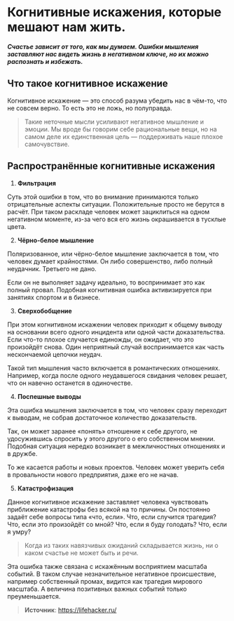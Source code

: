 # Когнитивные искажения, которые мешают нам жить.

_**Счастье зависит от того, как мы думаем. Ошибки мышления заставляют нас видеть жизнь в негативном ключе, но их можно распознать и избежать.**_

## Что такое когнитивное искажение

Когнитивное искажение — это способ разума убедить нас в чём-то, что не совсем верно. То есть это не ложь, но полуправда.

> Такие неточные мысли усиливают негативное мышление и эмоции. Мы вроде бы говорим себе рациональные вещи, но на самом деле их единственная цель — поддерживать наше плохое самочувствие.

## Распространённые когнитивные искажения

1. **Фильтрация**

  Суть этой ошибки в том, что во внимание принимаются только отрицательные аспекты ситуации. Положительные просто не берутся в расчёт. При таком раскладе человек может зациклиться на одном негативном моменте, из-за чего вся его жизнь окрашивается в тусклые цвета.

2. **Чёрно-белое мышление**

  Поляризованное, или чёрно-белое мышление заключается в том, что человек думает крайностями. Он либо совершенство, либо полный неудачник. Третьего не дано.

  Если он не выполняет задачу идеально, то воспринимает это как полный провал. Подобная когнитивная ошибка активизируется при занятиях спортом и в бизнесе.

3. **Сверхобобщение**

  При этом когнитивном искажении человек приходит к общему выводу на основании всего одного инцидента или одной части доказательства. Если что-то плохое случается единожды, он ожидает, что это произойдёт снова. Один неприятный случай воспринимается как часть нескончаемой цепочки неудач.

  Такой тип мышления часто включается в романтических отношениях. Например, когда после одного неудавшегося свидания человек решает, что он навечно останется в одиночестве.

4. **Поспешные выводы**

  Эта ошибка мышления заключается в том, что человек сразу переходит к выводам, не собрав достаточное количество доказательств.

  Так, он может заранее «понять» отношение к себе другого, не удосужившись спросить у этого другого о его собственном мнении. Подобная ситуация нередко возникает в межличностных отношениях и в дружбе.

  То же касается работы и новых проектов. Человек может уверить себя в провальности нового предприятия, даже его не начав.

5. **Катастрофизация**

  Данное когнитивное искажение заставляет человека чувствовать приближение катастрофы без всякой на то причины. Он постоянно задаёт себе вопросы типа «что, если». Что, если случится трагедия? Что, если это произойдёт со мной? Что, если я буду голодать? Что, если я умру?

  > Когда из таких навязчивых ожиданий складывается жизнь, ни о каком счастье не может быть и речи.

  Эта ошибка также связана с искажённым восприятием масштаба событий. В таком случае незначительное негативное происшествие, например собственный промах, видится как трагедия мирового масштаба. А величина позитивных важных событий только преуменьшается.

  > **Источник**: https://lifehacker.ru/
